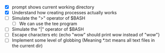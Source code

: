 - [x] prompt shows current working directory
- [x] Understand how creating processes actually works
- [ ] Simulate the ">" operator of $BASH
    - [ ] We can use the tee program
- [ ] Simulate the "|" operator of $BASH
- [ ] Escape characters etc {echo "wow" should print wow instead of "wow"}
- [ ] Implement some level of globbing (Meaning *.txt means all text files in the current dir)

